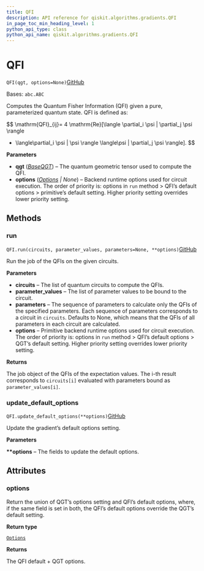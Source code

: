 ```yaml
---
title: QFI
description: API reference for qiskit.algorithms.gradients.QFI
in_page_toc_min_heading_level: 1
python_api_type: class
python_api_name: qiskit.algorithms.gradients.QFI
---
```


# QFI

<span id="qiskit.algorithms.gradients.QFI" />

`QFI(qgt, options=None)`[GitHub](https://github.com/qiskit/qiskit/tree/stable/0.41/qiskit/algorithms/gradients/qfi.py "view source code")

Bases: `abc.ABC`

Computes the Quantum Fisher Information (QFI) given a pure, parameterized quantum state. QFI is defined as:

$$
\mathrm{QFI}_{ij}= 4 \mathrm{Re}[\langle \partial_i \psi | \partial_j \psi \rangle
- \langle\partial_i \psi | \psi \rangle \langle\psi | \partial_j \psi \rangle].
$$

**Parameters**

*   **qgt** ([*BaseQGT*](qiskit.algorithms.gradients.BaseQGT "qiskit.algorithms.gradients.BaseQGT")) – The quantum geometric tensor used to compute the QFI.
*   **options** ([*Options*](qiskit.providers.Options "qiskit.providers.Options") *| None*) – Backend runtime options used for circuit execution. The order of priority is: options in `run` method > QFI’s default options > primitive’s default setting. Higher priority setting overrides lower priority setting.

## Methods

### run

<span id="qiskit.algorithms.gradients.QFI.run" />

`QFI.run(circuits, parameter_values, parameters=None, **options)`[GitHub](https://github.com/qiskit/qiskit/tree/stable/0.41/qiskit/algorithms/gradients/qfi.py "view source code")

Run the job of the QFIs on the given circuits.

**Parameters**

*   **circuits** – The list of quantum circuits to compute the QFIs.
*   **parameter\_values** – The list of parameter values to be bound to the circuit.
*   **parameters** – The sequence of parameters to calculate only the QFIs of the specified parameters. Each sequence of parameters corresponds to a circuit in `circuits`. Defaults to None, which means that the QFIs of all parameters in each circuit are calculated.
*   **options** – Primitive backend runtime options used for circuit execution. The order of priority is: options in `run` method > QFI’s default options > QGT’s default setting. Higher priority setting overrides lower priority setting.

**Returns**

The job object of the QFIs of the expectation values. The i-th result corresponds to `circuits[i]` evaluated with parameters bound as `parameter_values[i]`.

### update\_default\_options

<span id="qiskit.algorithms.gradients.QFI.update_default_options" />

`QFI.update_default_options(**options)`[GitHub](https://github.com/qiskit/qiskit/tree/stable/0.41/qiskit/algorithms/gradients/qfi.py "view source code")

Update the gradient’s default options setting.

**Parameters**

**\*\*options** – The fields to update the default options.

## Attributes

<span id="qiskit.algorithms.gradients.QFI.options" />

### options

Return the union of QGT’s options setting and QFI’s default options, where, if the same field is set in both, the QFI’s default options override the QGT’s default setting.

**Return type**

[`Options`](qiskit.providers.Options "qiskit.providers.options.Options")

**Returns**

The QFI default + QGT options.

